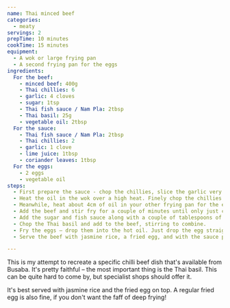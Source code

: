 ```yaml
---
name: Thai minced beef
categories:
  - meaty
servings: 2
prepTime: 10 minutes
cookTime: 15 minutes
equipment:
  - A wok or large frying pan
  - A second frying pan for the eggs
ingredients:
  For the beef:
    - minced beef: 400g
    - Thai chillies: 6
    - garlic: 4 cloves
    - sugar: 1tsp
    - Thai fish sauce / Nam Pla: 2tbsp
    - Thai basil: 25g
    - vegetable oil: 2tbsp
  For the sauce:
    - Thai fish sauce / Nam Pla: 2tbsp
    - Thai chillies: 2
    - garlic: 1 clove
    - lime juice: 1tbsp
    - coriander leaves: 1tbsp
  For the eggs:
    - 2 eggs
    - vegetable oil
steps:
  - First prepare the sauce - chop the chillies, slice the garlic very finely, then combine with the fish sauce, lime juice, and coriander. Mix and set aside.
  - Heat the oil in the wok over a high heat. Finely chop the chillies for the beef, along with the garlic and a pinch of salt. Add to the hot pan and toss for a couple of minutes without letting it burn.
  - Meanwhile, heat about 4cm of oil in your other frying pan for the eggs.
  - Add the beef and stir fry for a couple of minutes until only just cooked. You don't want to overdo it.
  - Add the sugar and fish sauce along with a couple of tablespoons of water. Turn the heat down and cook for a couple of minutes.
  - Chop the Thai basil and add to the beef, stirring to combine.
  - Fry the eggs – drop them into the hot oil. Just drop the egg straight in and fry until the white is crispy and the yolk is still runny. It should take less than 60 seconds.
  - Serve the beef with jasmine rice, a fried egg, and with the sauce poured over.

---
```


This is my attempt to recreate a specific chilli beef dish that's available from Busaba. It's pretty faithful – the most important thing is the Thai basil. This can be quite hard to come by, but specialist shops should offer it.

It's best served with jasmine rice and the fried egg on top. A regular fried egg is also fine, if you don't want the faff of deep frying!

